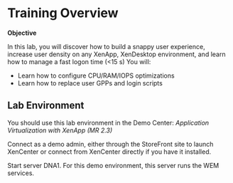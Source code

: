 # **Training Overview** #
**Objective**

In this lab, you will discover how to build a snappy user experience, increase user density on any XenApp, XenDesktop environment, and learn how to manage a fast logon time (<15 s)
You will:

-	Learn how to configure CPU/RAM/IOPS optimizations
-	Learn how to replace user GPPs and login scripts

## Lab Environment ##
You should use this lab environment in the Demo Center:
*Application Virtualization with XenApp (MR 2.3)*

Connect as a demo admin, either through the StoreFront site to launch XenCenter or connect from XenCenter directly if you have it installed.

Start server DNA1. For this demo environment, this server runs the WEM services.




